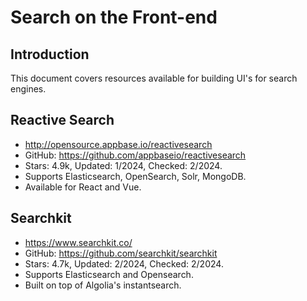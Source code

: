 # Search on the Front-end

## Introduction
This document covers resources available for building UI's for search engines.

## Reactive Search
- http://opensource.appbase.io/reactivesearch
- GitHub: https://github.com/appbaseio/reactivesearch
- Stars: 4.9k, Updated: 1/2024, Checked: 2/2024.
- Supports Elasticsearch, OpenSearch, Solr, MongoDB.
- Available for React and Vue.

## Searchkit
- https://www.searchkit.co/
- GitHub: https://github.com/searchkit/searchkit
- Stars: 4.7k, Updated: 2/2024, Checked: 2/2024.
- Supports Elasticsearch and Opensearch.
- Built on top of Algolia's instantsearch.